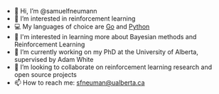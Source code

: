 - 👋 Hi, I’m @samuelfneumann
- 👀 I’m interested in reinforcement learning
- 💻 My languages of choice are [Go](https://golang.org/) and [Python](https://www.python.org)
- 📖 I'm interested in learning more about Bayesian methods and Reinforcement Learning
- 🌱 I’m currently working on my PhD at the University of Alberta, supervised by Adam White
- 💞️ I’m looking to collaborate on reinforcement learning research and open source projects
- 📫 How to reach me: sfneuman@ualberta.ca

<!---
samuelfneumann/samuelfneumann is a ✨ special ✨ repository because its `README.md` (this file) appears on your GitHub profile.
You can click the Preview link to take a look at your changes.
--->
